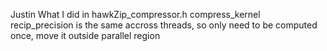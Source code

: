 Justin
What I did
in hawkZip_compressor.h compress_kernel recip_precision is the same accross threads, so only need to be computed once, move it outside parallel region